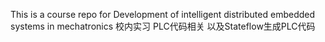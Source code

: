 This is a course repo for Development of intelligent distributed embedded systems in mechatronics
校内实习 PLC代码相关 以及Stateflow生成PLC代码